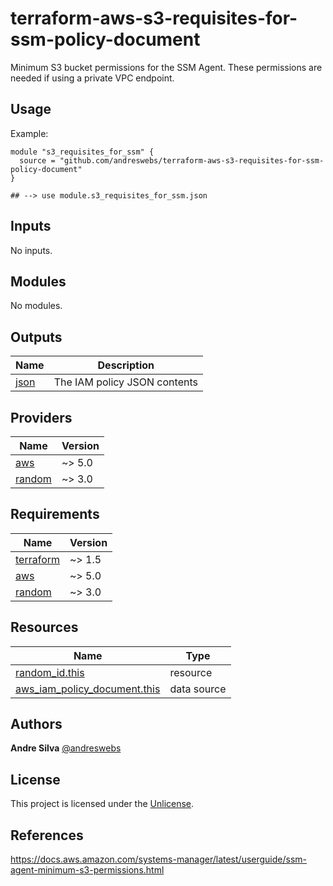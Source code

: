 # terraform-aws-s3-requisites-for-ssm-policy-document

Minimum S3 bucket permissions for the SSM Agent. These permissions are needed if using a private VPC endpoint.

[//]: # (BEGIN_TF_DOCS)


## Usage

Example:

```hcl
module "s3_requisites_for_ssm" {
  source = "github.com/andreswebs/terraform-aws-s3-requisites-for-ssm-policy-document"
}

## --> use module.s3_requisites_for_ssm.json
```



## Inputs

No inputs.

## Modules

No modules.

## Outputs

| Name | Description |
|------|-------------|
| <a name="output_json"></a> [json](#output\_json) | The IAM policy JSON contents |

## Providers

| Name | Version |
|------|---------|
| <a name="provider_aws"></a> [aws](#provider\_aws) | ~> 5.0 |
| <a name="provider_random"></a> [random](#provider\_random) | ~> 3.0 |

## Requirements

| Name | Version |
|------|---------|
| <a name="requirement_terraform"></a> [terraform](#requirement\_terraform) | ~> 1.5 |
| <a name="requirement_aws"></a> [aws](#requirement\_aws) | ~> 5.0 |
| <a name="requirement_random"></a> [random](#requirement\_random) | ~> 3.0 |

## Resources

| Name | Type |
|------|------|
| [random_id.this](https://registry.terraform.io/providers/hashicorp/random/latest/docs/resources/id) | resource |
| [aws_iam_policy_document.this](https://registry.terraform.io/providers/hashicorp/aws/latest/docs/data-sources/iam_policy_document) | data source |

[//]: # (END_TF_DOCS)


## Authors

**Andre Silva** [@andreswebs](https://github.com/andreswebs)


## License

This project is licensed under the [Unlicense](UNLICENSE.md).


## References

<https://docs.aws.amazon.com/systems-manager/latest/userguide/ssm-agent-minimum-s3-permissions.html>
